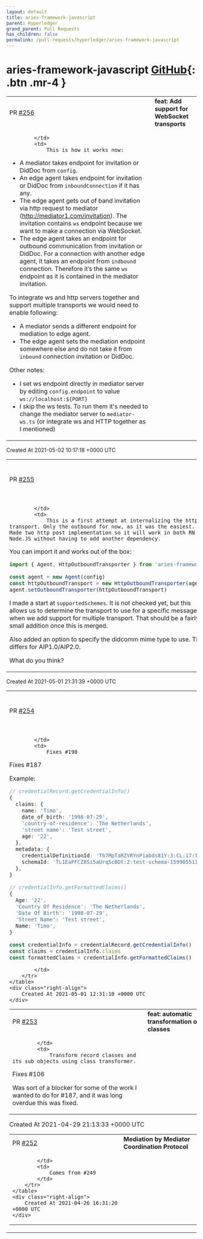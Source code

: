 ```yaml
---
layout: default
title: aries-framework-javascript
parent: Hyperledger
grand_parent: Pull Requests
has_children: false
permalink: /pull-requests/hyperledger/aries-framework-javascript
---
```


# aries-framework-javascript <span class="fs-3 right-align">[GitHub](https://github.com/hyperledger/aries-framework-javascript){: .btn .mr-4 }</span>


<div>
    <table>
        <tr>
            <td>
                PR <a href="https://github.com/hyperledger/aries-framework-javascript/pull/256" class=".btn">#256</a>
            </td>
            <td>
                <b>
                    feat: Add support for WebSocket transports
                </b>
            </td>
        </tr>
        <tr>
            <td>
                
            </td>
            <td>
                This is how it works now:
* A mediator takes endpoint for invitation or DidDoc from `config`.
* An edge agent takes endpoint for invitation or DidDoc from `inboundConnection` if it has any.
* The edge agent gets out of band invitation via http request to mediator (http://mediator1.com/invitation). The invitation contains `ws` endpoint because we want to make a connection via WebSocket.
* The edge agent takes an endpoint for outbound communication from invitation or DidDoc. For a connection with another edge agent, it takes an endpoint from `indbound` connection. Therefore it’s the same `ws` endpoint as it is contained in the mediator invitation.

To integrate ws and http servers together and support multiple transports we would need to enable following:
* A mediator sends a different endpoint for mediation to edge agent.
* The edge agent sets the mediation endpoint somewhere else and do not take it from `inbound` connection invitation or DidDoc.

Other notes:
* I set ws endpoint directly in mediator server by editing `config.endpoint` to value `ws://localhost:${PORT}`
* I skip the ws tests. To run them it's needed to change the mediator server to `mediator-ws.ts` (or integrate ws and HTTP together as I mentioned)
            </td>
        </tr>
    </table>
    <div class="right-align">
        Created At 2021-05-02 10:17:18 +0000 UTC
    </div>
</div>

<div>
    <table>
        <tr>
            <td>
                PR <a href="https://github.com/hyperledger/aries-framework-javascript/pull/255" class=".btn">#255</a>
            </td>
            <td>
                <b>
                    feat: add internal http outbound transporter
                </b>
            </td>
        </tr>
        <tr>
            <td>
                
            </td>
            <td>
                This is a first attempt at internalizing the http transport. Only the outbound for now, as it was the easiest. Made two http post implementation so it will work in both RN and Node.JS without having to add another dependency.

You can import it and works out of the box:

```ts
import { Agent, HttpOutboundTransporter } from 'aries-framework'

const agent = new Agent(config)
const httpOutboundTransport = new HttpOutboundTransporter(agent)
agent.setOutboundTransporter(httpOutboundTransport)
```

I made a start at `supportedSchemes`. It is not checked yet, but this allows us to determine the transport to use for a specific message when we add support for multiple transport. That should be a fairly small addition once this is merged. 

Also added an option to specify the didcomm mime type to use. This differs for AIP1.0/AIP2.0.

What do you think?
            </td>
        </tr>
    </table>
    <div class="right-align">
        Created At 2021-05-01 21:31:39 +0000 UTC
    </div>
</div>

<div>
    <table>
        <tr>
            <td>
                PR <a href="https://github.com/hyperledger/aries-framework-javascript/pull/254" class=".btn">#254</a>
            </td>
            <td>
                <b>
                    feat: add credential info to access attributes
                </b>
            </td>
        </tr>
        <tr>
            <td>
                
            </td>
            <td>
                Fixes #190
Fixes #187

Example:

```ts
// credentialRecord.getCredentialInfo()
{
  claims: {
    name: 'Timo',
    date_of_birth: '1998-07-29',
    'country-of-residence': 'The Netherlands',
    'street name': 'Test street',
    age: '22',
  },
  metadata: {
    credentialDefinitionId: 'Th7MpTaRZVRYnPiabds81Y:3:CL:17:TAG',
    schemaId: 'TL1EaPFCZ8Si5aUrqScBDt:2:test-schema-1599055118161:1.0',
  },
}
```

```ts
// credentialInfo.getFormattedClaims()
{
  Age: '22',
  'Country Of Residence': 'The Netherlands',
  'Date Of Birth': '1998-07-29',
  'Street Name': 'Test street',
  Name: 'Timo',
}
```


```ts
const credentialInfo = credentialRecord.getCredentialInfo()
const claims = credentialInfo.claims
const formattedClaims = credentialInfo.getFormattedClaims()
```
            </td>
        </tr>
    </table>
    <div class="right-align">
        Created At 2021-05-01 12:31:10 +0000 UTC
    </div>
</div>

<div>
    <table>
        <tr>
            <td>
                PR <a href="https://github.com/hyperledger/aries-framework-javascript/pull/253" class=".btn">#253</a>
            </td>
            <td>
                <b>
                    feat: automatic transformation of record classes
                </b>
            </td>
        </tr>
        <tr>
            <td>
                
            </td>
            <td>
                Transform record classes and its sub objects using class transformer.

Fixes #106


Was sort of a blocker for some of the work I wanted to do for #187, and it was long overdue this was fixed.
            </td>
        </tr>
    </table>
    <div class="right-align">
        Created At 2021-04-29 21:13:33 +0000 UTC
    </div>
</div>

<div>
    <table>
        <tr>
            <td>
                PR <a href="https://github.com/hyperledger/aries-framework-javascript/pull/252" class=".btn">#252</a>
            </td>
            <td>
                <b>
                    Mediation by Mediator Coordination Protocol
                </b>
            </td>
        </tr>
        <tr>
            <td>
                
            </td>
            <td>
                Comes from #249 
            </td>
        </tr>
    </table>
    <div class="right-align">
        Created At 2021-04-26 16:31:20 +0000 UTC
    </div>
</div>

